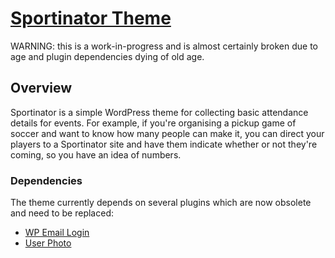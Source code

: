 # [Sportinator Theme](https://trog.qgl.org/)

WARNING: this is a work-in-progress and is almost certainly broken due to age and plugin dependencies dying of old age. 

## Overview

Sportinator is a simple WordPress theme for collecting basic attendance details for events. For example, if you're organising a pickup game of soccer and want to know how many people can make it, you can direct your players to a Sportinator site and have them indicate whether or not they're coming, so you have an idea of numbers. 


### Dependencies

The theme currently depends on several plugins which are now obsolete and need to be replaced: 

* [WP Email Login](https://wordpress.org/plugins/wp-email-login/)
* [User Photo](https://wordpress.org/plugins/user-photo/)
